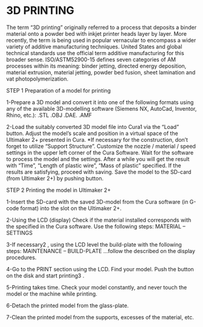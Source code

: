 # 3D PRINTING
The term “3D printing” originally referred to a process that deposits a binder material onto a powder bed with inkjet printer 
heads layer by layer. More recently, the term is being used in popular vernacular to encompass a wider variety of additive manufacturing
techniques. United States and global technical standards use the official term additive manufacturing for this broader sense. 
ISO/ASTM52900-15 defines seven categories of AM processes within its meaning: binder jetting, directed energy deposition, material 
extrusion, material jetting, powder bed fusion, sheet lamination and vat photopolymerization.

STEP 1 Preparation of a model for printing

1-Prepare a 3D model and convert it into one of the following formats using any of the available 3D-modelling software (Siemens NX, 
AutoCad, Inventor, Rhino, etc.): .STL .OBJ .DAE. .AMF

2-Load the suitably converted 3D model file into Cura1 via the “Load” button. Adjust the model’s scale and position in a virtual 
space of the Ultimaker 2+ presented in Cura. *If necessary for the construction, don’t forget to utilize “Support Structure”.
Customize the nozzle / material / speed settings in the upper left corner of the Cura Software. Wait for the software to process
the model and the settings. After a while you will get the result with “Time”, “Length of plastic wire”, “Mass of plastic” specified.
If the results are satisfying, proceed with saving. Save the model to the SD-card (from Ultimaker 2+) by pushing button.

STEP 2 Printing the model in Ultimaker 2+

1-Insert the SD-card with the saved 3D-model from the Cura software (in G-code format) into the slot on the Ultimaker 2+.

2-Using the LCD (display) Check if the material installed corresponds with the specified in the Cura software. Use the following
steps: MATERIAL – SETTINGS

3-If necessary2 , using the LCD level the build-plate with the following steps: MAINTENANCE – BUILD-PLATE …follow the described
on the display procedures.

4-Go to the PRINT section using the LCD. Find your model. Push the button on the disk and start printing3 .


5-Printing takes time. Check your model constantly, and never touch the model or the machine while printing.

6-Detach the printed model from the glass-plate.

7-Clean the printed model from the supports, excesses of the material, etc.

